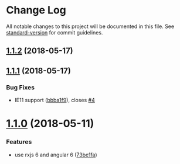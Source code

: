 # Change Log

All notable changes to this project will be documented in this file. See [standard-version](https://github.com/conventional-changelog/standard-version) for commit guidelines.

<a name="1.1.2"></a>
## [1.1.2](https://github.com/kukhariev/ngx-uploadx/compare/v1.1.1...v1.1.2) (2018-05-17)



<a name="1.1.1"></a>
## [1.1.1](https://github.com/kukhariev/ngx-uploadx/compare/v1.1.0...v1.1.1) (2018-05-17)


### Bug Fixes

* IE11 support ([bbba1f9](https://github.com/kukhariev/ngx-uploadx/commit/bbba1f9)), closes [#4](https://github.com/kukhariev/ngx-uploadx/issues/4)



<a name="1.1.0"></a>
# [1.1.0](https://github.com/kukhariev/ngx-uploadx/compare/v1.0.9...v1.1.0) (2018-05-11)


### Features

* use rxjs 6 and angular 6 ([73be1fa](https://github.com/kukhariev/ngx-uploadx/commit/73be1fa))
